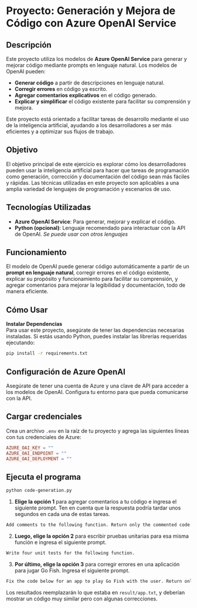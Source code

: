 # Proyecto: Generación y Mejora de Código con Azure OpenAI Service

## Descripción
Este proyecto utiliza los modelos de **Azure OpenAI Service** para generar y mejorar código mediante prompts en lenguaje natural. Los modelos de OpenAI pueden:

- **Generar código** a partir de descripciones en lenguaje natural.
- **Corregir errores** en código ya escrito.
- **Agregar comentarios explicativos** en el código generado.
- **Explicar y simplificar** el código existente para facilitar su comprensión y mejora.

Este proyecto está orientado a facilitar tareas de desarrollo mediante el uso de la inteligencia artificial, ayudando a los desarrolladores a ser más eficientes y a optimizar sus flujos de trabajo.

## Objetivo
El objetivo principal de este ejercicio es explorar cómo los desarrolladores pueden usar la inteligencia artificial para hacer que tareas de programación como generación, corrección y documentación del código sean más fáciles y rápidas. Las técnicas utilizadas en este proyecto son aplicables a una amplia variedad de lenguajes de programación y escenarios de uso.

## Tecnologías Utilizadas
- **Azure OpenAI Service**: Para generar, mejorar y explicar el código.
- **Python (opcional)**: Lenguaje recomendado para interactuar con la API de OpenAI. _Se puede usar con otros lenguajes_
  
## Funcionamiento
El modelo de OpenAI puede generar código automáticamente a partir de un **prompt en lenguaje natural**, corregir errores en el código existente, explicar su propósito y funcionamiento para facilitar su comprensión, y agregar comentarios para mejorar la legibilidad y documentación, todo de manera eficiente.

## Cómo Usar

**Instalar Dependencias**  
Para usar este proyecto, asegúrate de tener las dependencias necesarias instaladas. Si estás usando Python, puedes instalar las librerías requeridas ejecutando:

```bash
pip install -r requirements.txt
```
## Configuración de Azure OpenAI
Asegúrate de tener una cuenta de Azure y una clave de API para acceder a los modelos de OpenAI. Configura tu entorno para que pueda comunicarse con la API.

## Cargar credenciales
Crea un archivo `.env` en la raíz de tu proyecto y agrega las siguientes líneas con tus credenciales de Azure:

```makefile
AZURE_OAI_KEY = ""
AZURE_OAI_ENDPOINT = ""
AZURE_OAI_DEPLOYMENT = ""
```
## Ejecuta el programa

```bash
python code-generation.py
```


1. **Elige la opción 1** para agregar comentarios a tu código e ingresa el siguiente prompt. Ten en cuenta que la respuesta podría tardar unos segundos en cada una de estas tareas.
```bash
Add comments to the following function. Return only the commented code.
```

2. **Luego, elige la opción 2** para escribir pruebas unitarias para esa misma función e ingresa el siguiente prompt.

```bash
Write four unit tests for the following function.
```

3. **Por último, elige la opción 3** para corregir errores en una aplicación para jugar Go Fish. Ingresa el siguiente prompt.

```bash
Fix the code below for an app to play Go Fish with the user. Return only the corrected code.
```

Los resultados reemplazarán lo que estaba en `result/app.txt`, y deberían mostrar un código muy similar pero con algunas correcciones.

